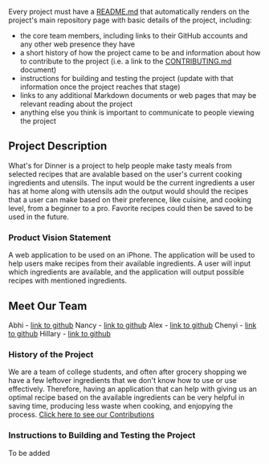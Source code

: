 
Every project must have a [README.md](./README.md) that automatically renders on the project's main repository page with basic details of the project, including:

- the core team members, including links to their GitHub accounts and any other web presence they have
- a short history of how the project came to be and information about how to contribute to the project (i.e. a link to the [CONTRIBUTING.md](./CONTRIBUTING.md) document)
- instructions for building and testing the project (update with that information once the project reaches that stage)
- links to any additional Markdown documents or web pages that may be relevant reading about the project
- anything else you think is important to communicate to people viewing the project

## Project Description

What's for Dinner is a project to help people make tasty meals from selected recipes that are avalable based on the user's current cooking ingredients and utensils. The input would be the current ingredients a user has at home along with utensils adn the output would should the recipes that a user can make based on their preference, like cuisine, and cooking level, from a beginner to a pro. Favorite recipes could then be saved to be used in the future.

### Product Vision Statement

A web application to be used on an iPhone. The application will be used to help users make recipes from their available ingredients. A user will input which ingredients are available, and the application will output possible recipes with mentioned ingredients.

## Meet Our Team

Abhi - [link to github](https://github.com/abhi-vachani)
Nancy - [link to github](https://github.com/nancysun0415)
Alex - [link to github](https://github.com/ak8000)
Chenyi - [link to github](https://github.com/Ginette9)
Hillary - [link to github](https://github.com/hillarydavis1)

### History of the Project

We are a team of college students, and often after grocery shopping we have a few leftover ingredients that we don't know how to use or use effectively. Therefore, having an application that can help with giving us an optimal recipe based on the available ingredients can be very helpful in saving time, producing less waste when cooking, and enjopying the process. [Click here to see our Contributions](https://github.com/agiledev-students-spring-2023/final-project-what-s-for-dinner/blob/master/CONTRIBUTING.md)

### Instructions to Building and Testing the Project

To be added